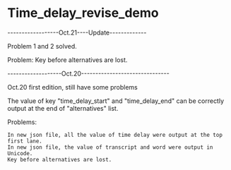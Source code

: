 # Time_delay_revise_demo

------------------Oct.21----Update-------------

Problem 1 and 2 solved.

Problem:
  Key before alternatives are lost.


-------------------Oct.20-------------------------------

Oct.20 first edition, still have some problems 
  
The value of key "time_delay_start" and "time_delay_end" can be correctly output at the end of "alternatives" list.

Problems:

    In new json file, all the value of time delay were output at the top first lane.
    In new json file, the value of transcript and word were output in Unicode.
    Key before alternatives are lost.

